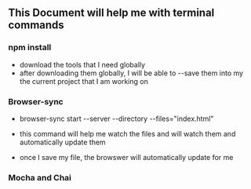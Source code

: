 ## This Document will help me with terminal commands



### npm install

  * download the tools that I need globally
  * after downloading them globally, I will be able to
    --save them into my the current project that I am working on

### Browser-sync

  * browser-sync start --server --directory --files="index.html"

+ this command will help me watch the files and will watch them and automatically update them

+ once I save my file, the browswer will automatically update for me


### Mocha and Chai


### 
